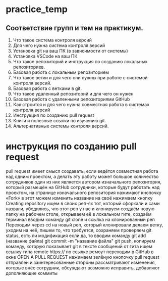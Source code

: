 # practice_temp

## Соответствие групп и тем на практикум.

1. Что такое система контроля версий
2. Для чего нужна система контроля версий
3. Установка git на ваш ПК (в зависимости от системы)
4. Установка VSCode на ваш ПК
5. Что такое репозиторий и инструкция по созданию локальных репозиториев.
6. Базовая работа с локальным репозиторием
7. Что такое ветки и для чего они нужны при работе с системой контроля версий.
8. Базовая работа с ветками в git.
9. Что такое удаленный репозиторий и для чего он нужен
10. Базовая работа с удаленными репозиториями GitHub
11. Как строится и для чего нужна совместная работа в системах контроля версий
12. Инструкция по созданию pull request
13. Книги и полезные ссылки по изучению git.
14. Альтернативные системы контроля версий.


# инструкция по созданию pull request 
pull request имеет смысл создавать, если ведётся совместная работа над одним проектом, а делать эту работу может большое количество сотрудников
один из них является автором изначального репозитория, который размещён на GitHub
сотрудники, которые будут работать  над проектом, на странице изначального репозитория нажимают кнопочку «Fork»
в этот  можем изменить название на своё
нажимаем кнопку Creating repository
ищем в своих реп-ях тот, который сфоркали и сами назвали, убедились, что этот реп у нас и клонируем
создаём новую папку на рабочем столе, открываем её в локальном гите,
создаём терминал
вводим команду git clone и ссылка на клонированный реп 
Переходим через cd на новый реп, который клонировали 
делаем ветку, уходим на неё, пишем то, что требуется, сохраняем
проверяем git status, есть ли модификация
если да, то вводим команду git add (название файла)
git commit -m "название файла" 
git push, копируем команду, которую показывает git
в тексте сообщений от гита ищем ссылку типа remote https://
по ссылке ремоут переходим в GitHub
в окне OPEN A PULL REQUEST нажимаем зелёную кнопочку
pull request отправлен и заинтересованные стороны рассматривают изменения, которые внёс сотрудник, обсуждают возможно исправить, добавляют дополняющие коммиты

